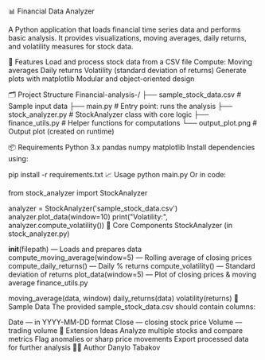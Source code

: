 📊 Financial Data Analyzer

A Python application that loads financial time series data and performs basic analysis. It provides visualizations, moving averages, daily returns, and volatility measures for stock data.

🚀 Features
Load and process stock data from a CSV file
Compute:
Moving averages
Daily returns
Volatility (standard deviation of returns)
Generate plots with matplotlib
Modular and object-oriented design

🗂 Project Structure
Financial-analysis-/
├── sample_stock_data.csv         # Sample input data
├── main.py                       # Entry point: runs the analysis
├── stock_analyzer.py             # StockAnalyzer class with core logic
├── finance_utils.py              # Helper functions for computations
└── output_plot.png               # Output plot (created on runtime)

📦 Requirements
Python 3.x
pandas
numpy
matplotlib
Install dependencies using:

pip install -r requirements.txt
📈 Usage
python main.py
Or in code:

from stock_analyzer import StockAnalyzer

analyzer = StockAnalyzer('sample_stock_data.csv')
analyzer.plot_data(window=10)
print("Volatility:", analyzer.compute_volatility())
🧠 Core Components
StockAnalyzer (in stock_analyzer.py)

__init__(filepath) — Loads and prepares data
compute_moving_average(window=5) — Rolling average of closing prices
compute_daily_returns() — Daily % returns
compute_volatility() — Standard deviation of returns
plot_data(window=5) — Plot of closing prices & moving average
finance_utils.py

moving_average(data, window)
daily_returns(data)
volatility(returns)
📌 Sample Data
The provided sample_stock_data.csv should contain columns:

Date — in YYYY-MM-DD format
Close — closing stock price
Volume — trading volume
🌱 Extension Ideas
Analyze multiple stocks and compare metrics
Flag anomalies or sharp price movements
Export processed data for further analysis
🧑‍💻 Author
Danylo Tabakov
